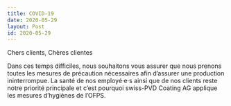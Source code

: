 ```yaml
---
title: COVID-19
date: 2020-05-29
layout: Post
id: 2020-05-29
---
```

Chers clients, Chères clientes

Dans ces temps difficiles, nous souhaitons vous assurer que nous prenons toutes les mesures de précaution nécessaires afin d’assurer une production ininterrompue. La santé de nos employé·e·s ainsi que de nos clients reste notre priorité principale et c’est pourquoi swiss-PVD Coating AG applique les mesures d’hygiènes de l’OFPS.